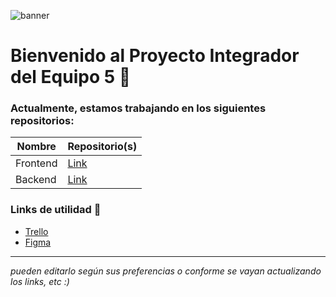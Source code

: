 ![banner](https://github.com/user-attachments/assets/f6b0f02a-347e-4fc4-8451-f9fb8be17f8a)

# Bienvenido al Proyecto Integrador del **Equipo 5** 🚀

### Actualmente, estamos trabajando en los siguientes repositorios:

| **Nombre**   | **Repositorio(s)**                                                    |
| ------------ | --------------------------------------------------------------------- |
| Frontend     | [Link](https://github.com/ProyectoIntegrador-DH-Equipo5/Frontend)     |
| Backend      | [Link](https://github.com/ProyectoIntegrador-DH-Equipo5/Backend)      |

### Links de utilidad 📎

  - [Trello](https://trello.com/b/cZssITcu/proyecto-integrador)
  - [Figma](https://www.figma.com/design/ej9zalrJtNCFvOQe3wB89O/PROYECTO-INTEGRADOR?node-id=0-1&node-type=canvas&t=ZW4mTSFycA6joHOM-0)


---

*pueden editarlo según sus preferencias o conforme se vayan actualizando los links, etc :)*
